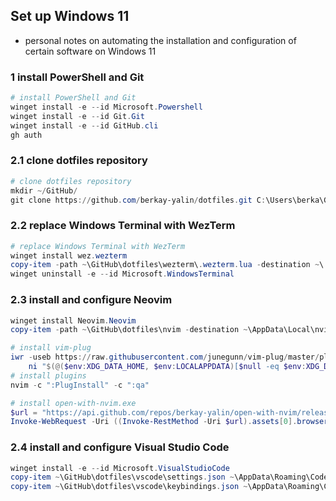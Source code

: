 ## Set up Windows 11
- personal notes on automating the installation and configuration of certain software on Windows 11

### 1 install PowerShell and Git
```powershell
# install PowerShell and Git
winget install -e --id Microsoft.Powershell
winget install -e --id Git.Git
winget install -e --id GitHub.cli
gh auth
```

### 2.1 clone dotfiles repository
```powershell
# clone dotfiles repository
mkdir ~/GitHub/
git clone https://github.com/berkay-yalin/dotfiles.git C:\Users\berka\GitHub\dotfiles
```

### 2.2 replace Windows Terminal with WezTerm
```powershell
# replace Windows Terminal with WezTerm
winget install wez.wezterm
copy-item -path ~\GitHub\dotfiles\wezterm\.wezterm.lua -destination ~\.wezterm.lua
winget uninstall -e --id Microsoft.WindowsTerminal
```

### 2.3 install and configure Neovim
```powershell
winget install Neovim.Neovim
copy-item -path ~\GitHub\dotfiles\nvim -destination ~\AppData\Local\nvim -recurse
```

```powershell
# install vim-plug
iwr -useb https://raw.githubusercontent.com/junegunn/vim-plug/master/plug.vim |`
    ni "$(@($env:XDG_DATA_HOME, $env:LOCALAPPDATA)[$null -eq $env:XDG_DATA_HOME])/nvim-data/site/autoload/plug.vim" -Force
# install plugins
nvim -c ":PlugInstall" -c ":qa"
```

```powershell
# install open-with-nvim.exe
$url = "https://api.github.com/repos/berkay-yalin/open-with-nvim/releases/latest"
Invoke-WebRequest -Uri ((Invoke-RestMethod -Uri $url).assets[0].browser_download_url) -OutFile ~\AppData\Local\nvim-data\open-with-nvim.exe
```

### 2.4 install and configure Visual Studio Code
```powershell
winget install -e --id Microsoft.VisualStudioCode
copy-item ~\GitHub\dotfiles\vscode\settings.json ~\AppData\Roaming\Code\User\settings.json
copy-item ~\GitHub\dotfiles\vscode\keybindings.json ~\AppData\Roaming\Code\User\keybindings.json
```
